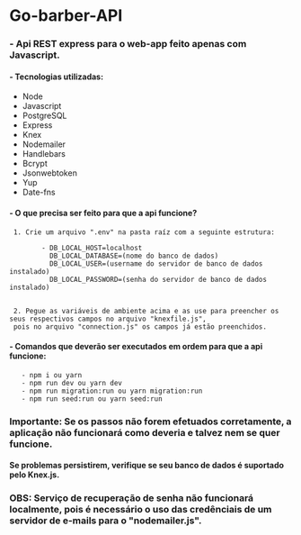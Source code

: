 # Go-barber-API

### - Api REST express para o web-app feito apenas com Javascript.

#### - Tecnologias utilizadas: 
 - Node
 - Javascript
 - PostgreSQL
 - Express
 - Knex
 - Nodemailer
 - Handlebars
 - Bcrypt
 - Jsonwebtoken
 - Yup
 - Date-fns
 
 #### - O que precisa ser feito para que a api funcione?
 
     1. Crie um arquivo ".env" na pasta raíz com a seguinte estrutura:

            - DB_LOCAL_HOST=localhost
              DB_LOCAL_DATABASE=(nome do banco de dados)
              DB_LOCAL_USER=(username do servidor de banco de dados instalado)
              DB_LOCAL_PASSWORD=(senha do servidor de banco de dados instalado)
              
     
     2. Pegue as variáveis de ambiente acima e as use para preencher os seus respectivos campos no arquivo "knexfile.js",
     pois no arquivo "connection.js" os campos já estão preenchidos.
 
 #### - Comandos que deverão ser executados em ordem para que a api funcione:
 
       - npm i ou yarn
       - npm run dev ou yarn dev
       - npm run migration:run ou yarn migration:run
       - npm run seed:run ou yarn seed:run
       
       
       
 ### Importante: Se os passos não forem efetuados corretamente, a aplicação não funcionará como deveria e talvez nem se quer funcione.
 #### Se problemas persistirem, verifique se seu banco de dados é suportado pelo Knex.js.

 ### OBS: Serviço de recuperação de senha não funcionará localmente, pois é necessário o uso das credênciais de um servidor de e-mails para o "nodemailer.js".
 
